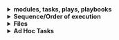 <details>
<summary>
  <strong>
    modules, tasks, plays, playbooks
  </strong> 
</summary>
<br />

- A task what we want to do
- Module is used to perform the task
- A play is a collection of tasks. There is no separate file for individual plays. Plays are always part of a playbook.
- A Playbook is a collection of plays

In Ansible, **modules**, **tasks**, **plays**, and **playbooks** are key concepts used to define and execute automation workflows. Here's a detailed explanation of each:

-----

### **1. Modules**
- **Definition**: Modules are standalone units of code that perform specific tasks. They are the building blocks of Ansible automation.
- **Purpose**: Modules abstract complex operations into reusable, declarative components. You use them to define "what" you want to do, while the module handles "how" it’s done.
- **Examples**:
  - **System management**: `apt`, `yum`, `package`
  - **File operations**: `copy`, `file`, `template`
  - **Cloud services**: `ec2`, `azure_rm`
  - **Commands**: `shell`, `command`
- **How to Use**: Modules are executed within tasks (explained below).
- **Example**:
  ```yaml
  - name: Install Apache
    apt:
      name: apache2
      state: present
  ```

**`Gather Facts` module:**
- Is automatically added and executed at the beginning of every play
- Collects info/vars about remote servers that can be used in playbooks

---

### **2. Tasks**
- **Definition**: A task is a single action or step that uses a module to perform a specific function on a target host.
- **Purpose**: Tasks define what needs to be done and in what order, such as installing packages, copying files, or restarting services.
- **Characteristics**:
  - Tasks are executed sequentially, one after another.
  - Tasks can include conditional logic, loops, and error handling.
- **Example**:
  ```yaml
  - name: Update and install Apache
    apt:
      name: apache2
      state: present
      update_cache: yes

  - name: Copy custom configuration file
    copy:
      src: /local/path/apache.conf
      dest: /etc/apache2/apache.conf
  ```

---

### **3. Plays**
- **Definition**: A play is a collection of tasks that target a specific group of hosts.
- **Purpose**: A play maps tasks to groups of hosts in your inventory, defining which tasks should run on which hosts.
- **Characteristics**:
  - Plays specify:
    - The `hosts` the tasks apply to.
    - Privilege escalation (`become` for `sudo`/root access).
    - Variables, roles, and more.
  - Plays can include multiple tasks executed in sequence.
- **Example**:
  ```yaml
  - name: Configure web servers
    hosts: web_servers
    become: yes

    tasks:
      - name: Install Apache
        apt:
          name: apache2
          state: present
  ```

---

### **4. Playbooks**
- **Definition**: A playbook is a YAML file containing one or more plays. It is the top-level configuration file that defines your entire automation workflow.
- **Purpose**: Playbooks orchestrate the execution of tasks across multiple hosts and groups, specifying the desired state of the system.
- **Characteristics**:
  - Playbooks allow you to:
    - Define roles, variables, and handlers.
    - Manage multiple systems at once.
    - Include advanced logic, such as conditionals, loops, and error handling.
  - Playbooks are reusable and modular.
- **Example**:
  ```yaml
  ---
  - name: Configure web servers
    hosts: web_servers
    become: yes

    tasks:
      - name: Install Apache
        apt:
          name: apache2
          state: present

      - name: Start Apache service
        service:
          name: apache2
          state: started
  ```

---

### **How They Work Together**
- **Modules**: Do the actual work (e.g., install Apache, copy files).
- **Tasks**: Use modules to define individual steps.
- **Plays**: Group tasks and specify which hosts they run on.
- **Playbooks**: Orchestrate plays to achieve end-to-end automation.

---

### **Example Workflow**
Here’s how all these concepts work together:

#### Inventory File (`inventory/hosts`)
```ini
[web_servers]
web1.example.com
web2.example.com
```

#### Playbook (`site.yml`)
```yaml
- name: Configure web servers
  hosts: web_servers
  become: yes

  tasks:
    - name: Update apt cache
      apt:
        update_cache: yes

    - name: Install Apache
      apt:
        name: apache2
        state: present

    - name: Start Apache service
      service:
        name: apache2
        state: started
```

#### Execution
Run the playbook:
```bash
ansible-playbook -i inventory/hosts site.yml
```

**Result**:
- Ansible connects to all `web_servers` in the inventory.
- It executes each task (update cache, install Apache, start service) sequentially.
- Each task uses a specific module to perform the action.

---

### **Summary Table**
| Concept      | What It Does                                  | Example                                         |
|--------------|-----------------------------------------------|------------------------------------------------|
| **Module**   | Performs a specific function (e.g., install a package, copy a file). | `apt`, `service`, `copy`                      |
| **Task**     | Uses a module to define a single action.      | `Install Apache using apt`                    |
| **Play**     | Groups tasks and maps them to hosts.          | `Configure web_servers`                       |
| **Playbook** | Orchestrates multiple plays to define the entire workflow. | `site.yml` with tasks for web and database servers |

</details>

<details>
<summary>
  <strong>
    Sequence/Order of execution
  </strong> 
</summary>
<br />

- Within a Playbook, plays are executed sequentially in the order they are defined in the playbook.
- Within a Play, tasks are executed sequentially, in the order they are defined in the play.
- Each task is applied to all hosts in the play **in parallel across hosts**, and Ansible waits for all hosts to complete the task before moving to the next task.

</details>

<details>
<summary>
  <strong>
    Files
  </strong> 
</summary>
<br />

- In Ansible, there is no separate file for individual plays. Plays are always part of a playbook, which groups them together.
- A playbook must have at least one play, and plays define which tasks to run.
- You can organize your tasks into separate task files and reuse them across multiple playbooks or plays using `include_tasks` or `import_tasks`.
  - But, tasks in Ansible cannot be run on their own outside of a playbook or a role.
- If you need to separate the plays into different files for organizational purposes, you can use `import_playbook`, which allows you to combine multiple playbooks, but this does not allow you to include individual plays.

  - `web_servers.yml`:
      ```yaml
      ---
      - name: Configure web servers
        hosts: web_servers
        tasks:
          - name: Install Apache
            apt:
              name: apache2
              state: present
      ```
  
  - `db_servers.yml`:
      ```yaml
      ---
      - name: Configure database servers
        hosts: db_servers
        tasks:
          - name: Install PostgreSQL
            apt:
              name: postgresql
              state: present
      ```
  
  - Main Playbook: `site.yml`
      ```yaml
      ---
      - import_playbook: web_servers.yml
      - import_playbook: db_servers.yml
      ```

</details>

<details>
<summary>
  <strong>
    Ad Hoc Tasks
  </strong> 
</summary>
<br />

Ad hoc is a Latin phrase that means "for this purpose" or "for a specific task."

In Ansible Context, an ad hoc task is a task that is executed immediately and directly, often without the need to write a full playbook.

Run Ad Hoc task using ping module
```bash
ansible all -m ping
```

</details>
